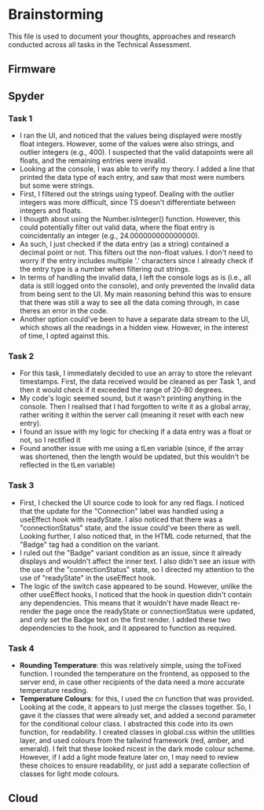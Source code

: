 # Brainstorming

This file is used to document your thoughts, approaches and research conducted across all tasks in the Technical Assessment.

## Firmware

## Spyder

### Task 1
- I ran the UI, and noticed that the values being displayed were mostly float integers. However, some of the values were also strings, and outlier integers (e.g., 400). I suspected that the valid datapoints were all floats, and the remaining entries were invalid.
- Looking at the console, I was able to verify my theory. I added a line that printed the data type of each entry, and saw that most were numbers but some were strings.
- First, I filtered out the strings using typeof. Dealing with the outlier integers was more difficult, since TS doesn't differentiate between integers and floats.
- I thougth about using the Number.isInteger() function. However, this could potentially filter out valid data, where the float entry is coincidentally an integer (e.g., 24.000000000000000).
- As such, I just checked if the data entry (as a string) contained a decimal point or not. This filters out the non-float values. I don't need to worry if the entry includes multiple '.' characters since I already check if the entry type is a number when filtering out strings.
- In terms of handling the invalid data, I left the console logs as is (i.e., all data is still logged onto the console), and only prevented the invalid data from being sent to the UI. My main reasoning behind this was to ensure that there was still a way to see all the data coming through, in case theres an error in the code.
- Another option could've been to have a separate data stream to the UI, which shows all the readings in a hidden view. However, in the interest of time, I opted against this.


### Task 2
- For this task, I immediately decided to use an array to store the relevant timestamps. First, the data received would be cleaned as per Task 1, and then it would check if it exceeded the range of 20-80 degrees. 
- My code's logic seemed sound, but it wasn't printing anything in the console. Then I realised that I had forgotten to write it as a global array, rather writing it within the server call (meaning it reset with each new entry).
- I found an issue with my logic for checking if a data entry was a float or not, so I rectified it
- Found another issue with me using a tLen variable (since, if the array was shortened, then the length would be updated, but this wouldn't be reflected in the tLen variable)


### Task 3
- First, I checked the UI source code to look for any red flags. I noticed that the update for the "Connection" label was handled using a useEffect hook with readyState. I also noticed that there was a "connectionStatus" state, and the issue could've been there as well. Looking further, I also noticed that, in the HTML code returned, that the "Badge" tag had a condition on the variant.
- I ruled out the "Badge" variant condition as an issue, since it already displays and wouldn't affect the inner text. I also didn't see an issue with the use of the "connectionStatus" state, so I directed my attention to the use of "readyState" in the useEffect hook.
- The logic of the switch case appeared to be sound. However, unlike the other useEffect hooks, I noticed that the hook in question didn't contain any dependencies. This means that it wouldn't have made React re-render the page once the readyState or connectionStatus were updated, and only set the Badge text on the first render. I added these two dependencies to the hook, and it appeared to function as required.

### Task 4
- **Rounding Temperature**: this was relatively simple, using the toFixed function. I rounded the temperature on the frontend, as opposed to the server end, in case other recipients of the data need a more accurate temperature reading.
- **Temperature Colours**: for this, I used the cn function that was provided. Looking at the code, it appears to just merge the classes together. So, I gave it the classes that were already set, and added a second parameter for the conditional colour class. I abstracted this code into its own function, for readability. I created classes in global.css within the utilities layer, and used colours from the tailwind framework (red, amber, and emerald). I felt that these looked nicest in the dark mode colour scheme. However, if I add a light mode feature later on, I may need to review these choices to ensure readability, or just add a separate collection of classes for light mode colours.

## Cloud